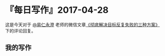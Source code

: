 # 『每日写作』2017-04-28

这是今天对于 [@易仁永澄](http://weibo.com/u/1640237087) 老师的微信文章[《彻底解决目标反复失败的三种方案》](http://mp.weixin.qq.com/s/0Xzq-XsxcR_p37OzNDbMHQ)下的评论回复。

## 我的写作